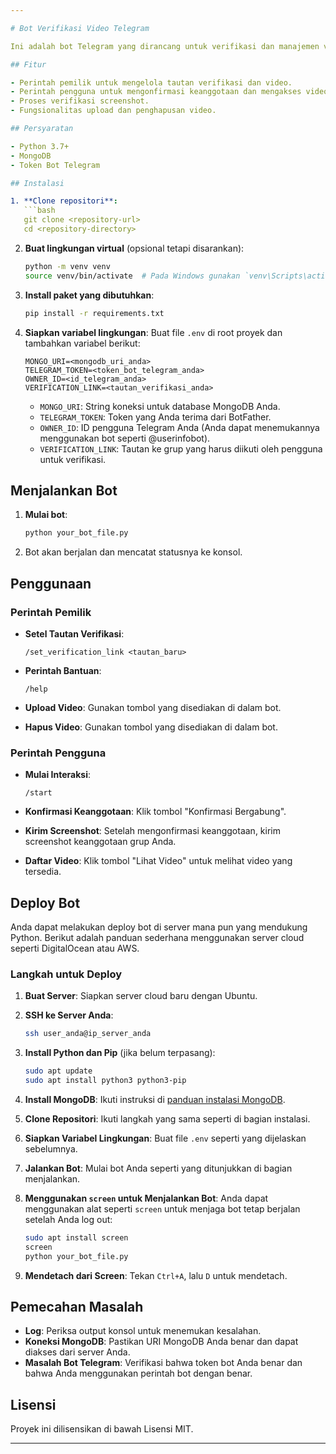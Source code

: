 ```yaml
---

# Bot Verifikasi Video Telegram

Ini adalah bot Telegram yang dirancang untuk verifikasi dan manajemen video. Bot ini memungkinkan pemilik untuk mengupload, menghapus, dan mengelola video, sementara pengguna dapat memverifikasi keanggotaan mereka dengan mengirimkan screenshot.

## Fitur

- Perintah pemilik untuk mengelola tautan verifikasi dan video.
- Perintah pengguna untuk mengonfirmasi keanggotaan dan mengakses video.
- Proses verifikasi screenshot.
- Fungsionalitas upload dan penghapusan video.

## Persyaratan

- Python 3.7+
- MongoDB
- Token Bot Telegram

## Instalasi

1. **Clone repositori**:
   ```bash
   git clone <repository-url>
   cd <repository-directory>
   ```

2. **Buat lingkungan virtual** (opsional tetapi disarankan):
   ```bash
   python -m venv venv
   source venv/bin/activate  # Pada Windows gunakan `venv\Scripts\activate`
   ```

3. **Install paket yang dibutuhkan**:
   ```bash
   pip install -r requirements.txt
   ```

4. **Siapkan variabel lingkungan**:
   Buat file `.env` di root proyek dan tambahkan variabel berikut:
   ```plaintext
   MONGO_URI=<mongodb_uri_anda>
   TELEGRAM_TOKEN=<token_bot_telegram_anda>
   OWNER_ID=<id_telegram_anda>
   VERIFICATION_LINK=<tautan_verifikasi_anda>
   ```

   - `MONGO_URI`: String koneksi untuk database MongoDB Anda.
   - `TELEGRAM_TOKEN`: Token yang Anda terima dari BotFather.
   - `OWNER_ID`: ID pengguna Telegram Anda (Anda dapat menemukannya menggunakan bot seperti @userinfobot).
   - `VERIFICATION_LINK`: Tautan ke grup yang harus diikuti oleh pengguna untuk verifikasi.

## Menjalankan Bot

1. **Mulai bot**:
   ```bash
   python your_bot_file.py
   ```

2. Bot akan berjalan dan mencatat statusnya ke konsol.

## Penggunaan

### Perintah Pemilik

- **Setel Tautan Verifikasi**: 
  ```
  /set_verification_link <tautan_baru>
  ```

- **Perintah Bantuan**: 
  ```
  /help
  ```

- **Upload Video**: 
  Gunakan tombol yang disediakan di dalam bot.

- **Hapus Video**: 
  Gunakan tombol yang disediakan di dalam bot.

### Perintah Pengguna

- **Mulai Interaksi**: 
  ```
  /start
  ```

- **Konfirmasi Keanggotaan**: 
  Klik tombol "Konfirmasi Bergabung".

- **Kirim Screenshot**: 
  Setelah mengonfirmasi keanggotaan, kirim screenshot keanggotaan grup Anda.

- **Daftar Video**: 
  Klik tombol "Lihat Video" untuk melihat video yang tersedia.

## Deploy Bot

Anda dapat melakukan deploy bot di server mana pun yang mendukung Python. Berikut adalah panduan sederhana menggunakan server cloud seperti DigitalOcean atau AWS.

### Langkah untuk Deploy

1. **Buat Server**: Siapkan server cloud baru dengan Ubuntu.

2. **SSH ke Server Anda**:
   ```bash
   ssh user_anda@ip_server_anda
   ```

3. **Install Python dan Pip** (jika belum terpasang):
   ```bash
   sudo apt update
   sudo apt install python3 python3-pip
   ```

4. **Install MongoDB**:
   Ikuti instruksi di [panduan instalasi MongoDB](https://docs.mongodb.com/manual/tutorial/install-mongodb-on-ubuntu/).

5. **Clone Repositori**:
   Ikuti langkah yang sama seperti di bagian instalasi.

6. **Siapkan Variabel Lingkungan**:
   Buat file `.env` seperti yang dijelaskan sebelumnya.

7. **Jalankan Bot**:
   Mulai bot Anda seperti yang ditunjukkan di bagian menjalankan.

8. **Menggunakan `screen` untuk Menjalankan Bot**:
   Anda dapat menggunakan alat seperti `screen` untuk menjaga bot tetap berjalan setelah Anda log out:
   ```bash
   sudo apt install screen
   screen
   python your_bot_file.py
   ```

9. **Mendetach dari Screen**: Tekan `Ctrl+A`, lalu `D` untuk mendetach.

## Pemecahan Masalah

- **Log**: Periksa output konsol untuk menemukan kesalahan.
- **Koneksi MongoDB**: Pastikan URI MongoDB Anda benar dan dapat diakses dari server Anda.
- **Masalah Bot Telegram**: Verifikasi bahwa token bot Anda benar dan bahwa Anda menggunakan perintah bot dengan benar.

## Lisensi

Proyek ini dilisensikan di bawah Lisensi MIT.

---
```

